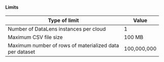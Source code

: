 #### Limits

| Type of limit | Value |
| ----- | ----- |
| Number of DataLens instances per cloud | 1 |
| Maximum CSV file size | 100 MB |
| Maximum number of rows of materialized data<br>per dataset | 100,000,000 |

